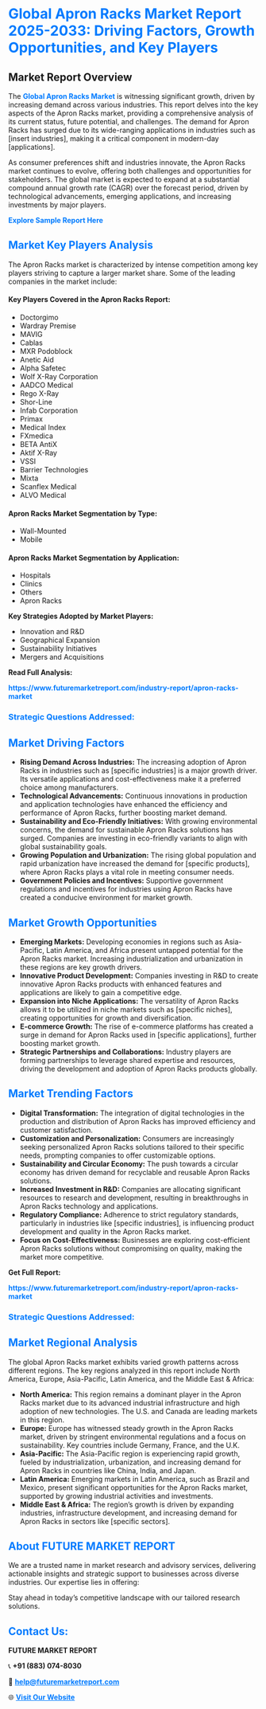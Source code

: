 <h1 style="color: #007BFF;">Global Apron Racks Market Report 2025-2033: Driving Factors, Growth Opportunities, and Key Players</h1>

<section id="overview">
<h2>Market Report Overview</h2>
<p>The <a href="https://www.futuremarketreport.com/industry-report/apron-racks-market" style="color: #007BFF; text-decoration: none;"><strong>Global Apron Racks Market</strong></a> is witnessing significant growth, driven by increasing demand across various industries. This report delves into the key aspects of the Apron Racks market, providing a comprehensive analysis of its current status, future potential, and challenges. The demand for Apron Racks has surged due to its wide-ranging applications in industries such as [insert industries], making it a critical component in modern-day [applications].</p>
<p>As consumer preferences shift and industries innovate, the Apron Racks market continues to evolve, offering both challenges and opportunities for stakeholders. The global market is expected to expand at a substantial compound annual growth rate (CAGR) over the forecast period, driven by technological advancements, emerging applications, and increasing investments by major players.</p>
</section>

<section id="overview">
<p><a href="https://www.futuremarketreport.com/request-sample/reportId=125076" style="color: #007BFF; text-decoration: none;"><strong>Explore Sample Report Here</strong></a></p>
</section>

<section id="key-players">
<h2 style="color: #007BFF;">Market Key Players Analysis</h2>
<p>The Apron Racks market is characterized by intense competition among key players striving to capture a larger market share. Some of the leading companies in the market include:</p>
<h4>Key Players Covered in the Apron Racks Report:</h4>
<ul><li>Doctorgimo</li><li>Wardray Premise</li><li>MAVIG</li><li>Cablas</li><li>MXR Podoblock</li><li>Anetic Aid</li><li>Alpha Safetec</li><li>Wolf X-Ray Corporation</li><li>AADCO Medical</li><li>Rego X-Ray</li><li>Shor-Line</li><li>Infab Corporation</li><li>Primax</li><li>Medical Index</li><li>FXmedica</li><li>BETA AntiX</li><li>Aktif X-Ray</li><li>VSSI</li><li>Barrier Technologies</li><li>Mixta</li><li>Scanflex Medical</li><li>ALVO Medical</li></ul>
<h4>Apron Racks Market Segmentation by Type:</h4>
<ul><li>Wall-Mounted</li><li>Mobile</li></ul>

<h4>Apron Racks Market Segmentation by Application:</h4>
<ul><li>Hospitals</li><li>Clinics</li><li>Others</li><li>Apron Racks</li></ul>
<p><strong>Key Strategies Adopted by Market Players:</strong></p>
<ul>
<li>Innovation and R&D</li>
<li>Geographical Expansion</li>
<li>Sustainability Initiatives</li>
<li>Mergers and Acquisitions</li>
</ul>
</section>

<section>
<p><strong>Read Full Analysis: </strong></p><a href="https://www.futuremarketreport.com/industry-report/apron-racks-market" style="color: #007BFF; text-decoration: none;"><strong>https://www.futuremarketreport.com/industry-report/apron-racks-market</strong></a>
<h3 style="color: #007BFF;">Strategic Questions Addressed:</h3>
</section>

<section id="driving-factors">
<h2 style="color: #007BFF;">Market Driving Factors</h2>
<ul>
<li><strong>Rising Demand Across Industries:</strong> The increasing adoption of Apron Racks in industries such as [specific industries] is a major growth driver. Its versatile applications and cost-effectiveness make it a preferred choice among manufacturers.</li>
<li><strong>Technological Advancements:</strong> Continuous innovations in production and application technologies have enhanced the efficiency and performance of Apron Racks, further boosting market demand.</li>
<li><strong>Sustainability and Eco-Friendly Initiatives:</strong> With growing environmental concerns, the demand for sustainable Apron Racks solutions has surged. Companies are investing in eco-friendly variants to align with global sustainability goals.</li>
<li><strong>Growing Population and Urbanization:</strong> The rising global population and rapid urbanization have increased the demand for [specific products], where Apron Racks plays a vital role in meeting consumer needs.</li>
<li><strong>Government Policies and Incentives:</strong> Supportive government regulations and incentives for industries using Apron Racks have created a conducive environment for market growth.</li>
</ul>
</section>

<section id="growth-opportunities">
<h2 style="color: #007BFF;">Market Growth Opportunities</h2>
<ul>
<li><strong>Emerging Markets:</strong> Developing economies in regions such as Asia-Pacific, Latin America, and Africa present untapped potential for the Apron Racks market. Increasing industrialization and urbanization in these regions are key growth drivers.</li>
<li><strong>Innovative Product Development:</strong> Companies investing in R&D to create innovative Apron Racks products with enhanced features and applications are likely to gain a competitive edge.</li>
<li><strong>Expansion into Niche Applications:</strong> The versatility of Apron Racks allows it to be utilized in niche markets such as [specific niches], creating opportunities for growth and diversification.</li>
<li><strong>E-commerce Growth:</strong> The rise of e-commerce platforms has created a surge in demand for Apron Racks used in [specific applications], further boosting market growth.</li>
<li><strong>Strategic Partnerships and Collaborations:</strong> Industry players are forming partnerships to leverage shared expertise and resources, driving the development and adoption of Apron Racks products globally.</li>
</ul>
</section>

<section id="trending-factors">
<h2 style="color: #007BFF;">Market Trending Factors</h2>
<ul>
<li><strong>Digital Transformation:</strong> The integration of digital technologies in the production and distribution of Apron Racks has improved efficiency and customer satisfaction.</li>
<li><strong>Customization and Personalization:</strong> Consumers are increasingly seeking personalized Apron Racks solutions tailored to their specific needs, prompting companies to offer customizable options.</li>
<li><strong>Sustainability and Circular Economy:</strong> The push towards a circular economy has driven demand for recyclable and reusable Apron Racks solutions.</li>
<li><strong>Increased Investment in R&D:</strong> Companies are allocating significant resources to research and development, resulting in breakthroughs in Apron Racks technology and applications.</li>
<li><strong>Regulatory Compliance:</strong> Adherence to strict regulatory standards, particularly in industries like [specific industries], is influencing product development and quality in the Apron Racks market.</li>
<li><strong>Focus on Cost-Effectiveness:</strong> Businesses are exploring cost-efficient Apron Racks solutions without compromising on quality, making the market more competitive.</li>
</ul>
</section>

<section>
<p><strong>Get Full Report: </strong></p><a href="https://www.futuremarketreport.com/industry-report/apron-racks-market" style="color: #007BFF; text-decoration: none;"><strong>https://www.futuremarketreport.com/industry-report/apron-racks-market</strong></a>
<h3 style="color: #007BFF;">Strategic Questions Addressed:</h3>
</section>


<section id="regional-analysis">
<h2 style="color: #007BFF;">Market Regional Analysis</h2>
<p>The global Apron Racks market exhibits varied growth patterns across different regions. The key regions analyzed in this report include North America, Europe, Asia-Pacific, Latin America, and the Middle East & Africa:</p>
<ul>
<li><strong>North America:</strong> This region remains a dominant player in the Apron Racks market due to its advanced industrial infrastructure and high adoption of new technologies. The U.S. and Canada are leading markets in this region.</li>
<li><strong>Europe:</strong> Europe has witnessed steady growth in the Apron Racks market, driven by stringent environmental regulations and a focus on sustainability. Key countries include Germany, France, and the U.K.</li>
<li><strong>Asia-Pacific:</strong> The Asia-Pacific region is experiencing rapid growth, fueled by industrialization, urbanization, and increasing demand for Apron Racks in countries like China, India, and Japan.</li>
<li><strong>Latin America:</strong> Emerging markets in Latin America, such as Brazil and Mexico, present significant opportunities for the Apron Racks market, supported by growing industrial activities and investments.</li>
<li><strong>Middle East & Africa:</strong> The region’s growth is driven by expanding industries, infrastructure development, and increasing demand for Apron Racks in sectors like [specific sectors].</li>
</ul>
</section>

<footer>
<h2 style="color: #007BFF;">About FUTURE MARKET REPORT</h2>
<p>We are a trusted name in market research and advisory services, delivering actionable insights and strategic support to businesses across diverse industries. Our expertise lies in offering:</p>

<p>Stay ahead in today’s competitive landscape with our tailored research solutions.</p>

<h2 style="color: #007BFF;">Contact Us:</h2>
<p><strong>FUTURE MARKET REPORT</strong></p>
<p>📞 <strong>+91 (883) 074-8030</strong></p>
<p>📧 <strong><a href="mailto:help@futuremarketreport.com" style="color: #007BFF;">help@futuremarketreport.com</a></strong></p>
<p>🌐 <strong><a href="https://www.futuremarketreport.com/" style="color: #007BFF;">Visit Our Website</a></strong></p>
</footer>